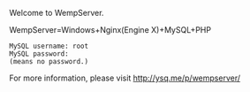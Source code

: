 Welcome to WempServer.

WempServer=Windows+Nginx(Engine X)+MySQL+PHP
```
MySQL username: root
MySQL password:
(means no password.)
```

For more information, please visit http://ysq.me/p/wempserver/